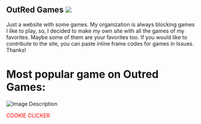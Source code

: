 ## OutRed Games <a href="https://hits.seeyoufarm.com"><img src="https://hits.seeyoufarm.com/api/count/incr/badge.svg?url=https%3A%2F%2Fgithub.com%2FOutRed%2Foutred.github.io&count_bg=%236BA83D&title_bg=%23555555&icon=codeigniter.svg&icon_color=%23E7E7E7&title=Page+Visits&edge_flat=false"/></a>
Just a website with some games. My organization is always blocking games I like to play, so, I decided to make my own site with all the games of my favorites. Maybe some of them are your favorites too. If you would like to contribute to the site, you can paste inline frame codes for games in Issues. Thanks!

# Most popular game on Outred Games:
<img src="https://9to5fortnite.com/wp-content/uploads/2021/09/cookie-clicker-steam-background-780x470.jpg" alt="Image Description">
<html>
<body>
<p style="color:red;">COOKIE CLICKER</p>
</body>
</html>
